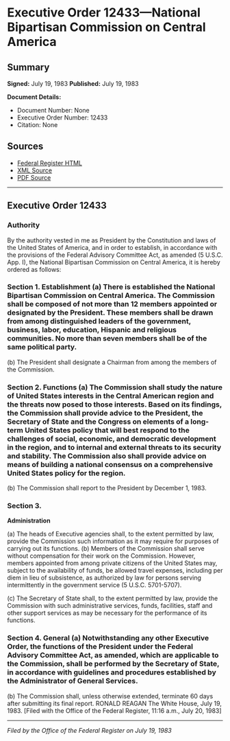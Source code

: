 # Executive Order 12433—National Bipartisan Commission on Central America

## Summary

**Signed:** July 19, 1983
**Published:** July 19, 1983

**Document Details:**
- Document Number: None
- Executive Order Number: 12433
- Citation: None

## Sources
- [Federal Register HTML](https://www.presidency.ucsb.edu/documents/executive-order-12433-national-bipartisan-commission-central-america)
- [XML Source](None)
- [PDF Source](None)

---

## Executive Order 12433

### Authority

By the authority vested in me as President by the Constitution and laws of the United States of America, and in order to establish, in accordance with the provisions of the Federal Advisory Committee Act, as amended (5 U.S.C. App. I), the National Bipartisan Commission on Central America, it is hereby ordered as follows:
### Section 1. Establishment (a) There is established the National Bipartisan Commission on Central America. The Commission shall be composed of not more than 12 members appointed or designated by the President. These members shall be drawn from among distinguished leaders of the government, business, labor, education, Hispanic and religious communities. No more than seven members shall be of the same political party.

(b) The President shall designate a Chairman from among the members of the Commission.
### Section 2. Functions (a) The Commission shall study the nature of United States interests in the Central American region and the threats now posed to those interests. Based on its findings, the Commission shall provide advice to the President, the Secretary of State and the Congress on elements of a long-term United States policy that will best respond to the challenges of social, economic, and democratic development in the region, and to internal and external threats to its security and stability. The Commission also shall provide advice on means of building a national consensus on a comprehensive United States policy for the region.

(b) The Commission shall report to the President by December 1, 1983.
### Section 3.

**Administration**

(a) The heads of Executive agencies shall, to the extent permitted by law, provide the Commission such information as it may require for purposes of carrying out its functions.
(b) Members of the Commission shall serve without compensation for their work on the Commission. However, members appointed from among private citizens of the United States may, subject to the availability of funds, be allowed travel expenses, including per diem in lieu of subsistence, as authorized by law for persons serving intermittently in the government service (5 U.S.C. 5701-5707).

(c) The Secretary of State shall, to the extent permitted by law, provide the Commission with such administrative services, funds, facilities, staff and other support services as may be necessary for the performance of its functions.
### Section 4. General (a) Notwithstanding any other Executive Order, the functions of the President under the Federal Advisory Committee Act, as amended, which are applicable to the Commission, shall be performed by the Secretary of State, in accordance with guidelines and procedures established by the Administrator of General Services.

(b) The Commission shall, unless otherwise extended, terminate 60 days after submitting its final report.
RONALD REAGAN
The White House,
July 19, 1983.
[Filed with the Office of the Federal Register, 11:16 a.m., July 20, 1983]

---

*Filed by the Office of the Federal Register on July 19, 1983*
